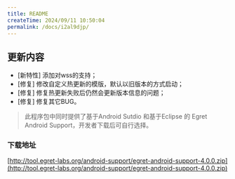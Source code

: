 ```yaml
---
title: README
createTime: 2024/09/11 10:50:04
permalink: /docs/i2al9djp/
---
```

## 更新内容

* [新特性] 添加对wss的支持；
* [修复] 修改自定义热更新的模版，默认以旧版本的方式启动；
* [修复] 修复热更新失败后仍然会更新版本信息的问题；
* [修复] 修复其它BUG。

> 此程序包中同时提供了基于Android Sutdio 和基于Eclipse 的 Egret Android Support，开发者下载后可自行选择。

### 下载地址

[http://tool.egret-labs.org/android-support/egret-android-support-4.0.0.zip](http://tool.egret-labs.org/android-support/egret-android-support-4.0.0.zip)